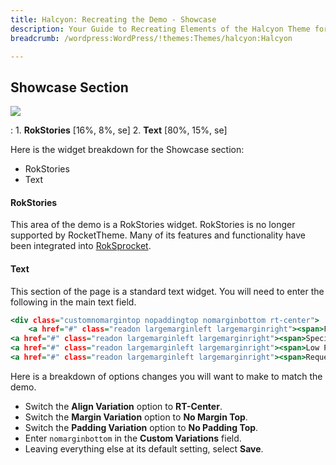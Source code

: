 ```yaml
---
title: Halcyon: Recreating the Demo - Showcase
description: Your Guide to Recreating Elements of the Halcyon Theme for WordPress
breadcrumb: /wordpress:WordPress/!themes:Themes/halcyon:Halcyon

---
```


Showcase Section
-----

![][demo2]

:   1. **RokStories** [16%, 8%, se]
    2. **Text** [80%, 15%, se]

Here is the widget breakdown for the Showcase section:

* RokStories
* Text

#### RokStories

This area of the demo is a RokStories widget. RokStories is no longer supported by RocketTheme. Many of its features and functionality have been integrated into [RokSprocket][roksprocket].

#### Text

This section of the page is a standard text widget. You will need to enter the following in the main text field.

~~~ .html
<div class="customnomargintop nopaddingtop nomarginbottom rt-center">
    <a href="#" class="readon largemarginleft largemarginright"><span>Free Delivery &amp; Returns</span></a>
<a href="#" class="readon largemarginleft largemarginright"><span>Special/Seasonal Offers</span></a>
<a href="#" class="readon largemarginleft largemarginright"><span>Low Prices Every Week</span></a>
<a href="#" class="readon largemarginleft largemarginright"><span>Request a Catalogue</span></a></div>
~~~

Here is a breakdown of options changes you will want to make to match the demo.

* Switch the **Align Variation** option to **RT-Center**.
* Switch the **Margin Variation** option to **No Margin Top**.
* Switch the **Padding Variation** option to **No Padding Top**.
* Enter `nomarginbottom` in the **Custom Variations** field.
* Leaving everything else at its default setting, select **Save**.

[demo2]: assets/demo_5.jpeg
[roksprocket]: ../../plugins/roksprocket/
